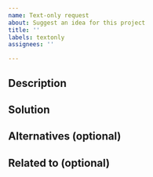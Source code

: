```yaml
---
name: Text-only request
about: Suggest an idea for this project
title: ''
labels: textonly
assignees: ''

---
```


## Description
<!-- Provide a clear and concise description of the problem to be solved. -->

## Solution
<!-- Add a clear and concise description of the proposed solution. -->

## Alternatives (optional)
<!-- If applicable, add a description of any alternative solutions or features you've considered. -->

## Related to (optional)
<!-- Directly reference any issues or PRs in this or other repositories that this is related to, and describe how they are related. -->
